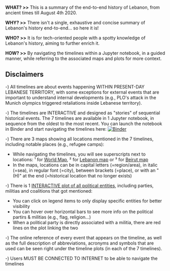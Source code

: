 **WHAT? >>** This is a summary of the end-to-end history of Lebanon, from ancient times till August 4th 2020.

**WHY? >>** There isn't a single, exhaustive and concise summary of Lebanon's history end-to-end... so here it is!

**WHO? >>** It is for tech-oriented people with a spotty knowledge of Lebanon's history, aiming to further enrich it.

**HOW? >>** By navigating the timelines within a Jupyter notebook, in a guided manner, while referring to the associated maps and plots for more context.

## Disclaimers
-) All timelines are about events happening WITHIN PRESENT-DAY LEBANESE TERRITORY, with some exceptions for external events that are important to understand internal developments (e.g., PLO's attack in the Munich olympics triggered retaliations inside Lebanese territory).

-) The timelines are INTERACTIVE and designed as "stories" of sequential historical events. The 7 timelines are available in 1 Jupyter notebook, in sequence from the oldest to the most recent. You can launch the notebook in Binder and start navigating the timelines here: [![Binder](https://mybinder.org/badge_logo.svg)](https://mybinder.org/v2/gh/Elpazzu/Lebanese_History/main?urlpath=%2Fdoc%2Ftree%2FLebanon_Timeline.ipynb)  

-) There are 3 maps showing all locations mentioned in the 7 timelines, including notable places (e.g., refugee camps):
- While navigating the timelines, you will see superscripts next to locations: ¹ for [World Map](https://raw.githubusercontent.com/Elpazzu/Lebanese_History/data/World_Map.png), ² for [Lebanon map](https://raw.githubusercontent.com/Elpazzu/Lebanese_History/data/Lebanon_Map.png) or ³ for [Beirut map](https://raw.githubusercontent.com/Elpazzu/Lebanese_History/data/Beirut_Map.png)
- In the maps, locations can be in capital letters (=region/area), in italic (=sea), in regular font (=city), between brackets (=place), or with an "(H)" at the end (=historical location that no longer exists)

-) There is 1 [INTERACTIVE plot of all political entities](https://htmlpreview.github.io/?https://github.com/Elpazzu/Lebanese_History/blob/data/Lebanese_Politics_Plot.html), including parties, militias and coalitions that got mentioned:
- You can click on legend items to only display specific entities for better visibility
- You can hover over horizontal bars to see more info on the political partirs & militias (e.g., flag, religion...)
- When a political party is directly associated with a militia, there are red lines on the plot linking the two

-) The online reference of every event that appears on the timeline, as well as the full description of abbreviations, acronyms and symbols that are used can be seen right under the timeline plots (in each of the 7 timelines).

-) Users MUST BE CONNECTED TO INTERNET to be able to navigate the timelines
